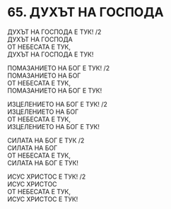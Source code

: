 # 65. ДУХЪТ НА ГОСПОДА  
  
ДУХЪТ НА ГОСПОДА Е ТУК! /2  
ДУХЪТ НА ГОСПОДА  
ОТ НЕБЕСАТА Е ТУК,  
ДУХЪТ НА ГОСПОДА Е ТУК!  
  
ПОМАЗАНИЕТО НА БОГ Е ТУК! /2  
ПОМАЗАНИЕТО НА БОГ  
ОТ НЕБЕСАТА Е ТУК,  
ПОМАЗАНИЕТО НА БОГ Е ТУК!  
  
ИЗЦЕЛЕНИЕТО НА БОГ Е ТУК! /2  
ИЗЦЕЛЕНИЕТО НА БОГ  
ОТ НЕБЕСАТА Е ТУК,  
ИЗЦЕЛЕНИЕТО НА БОГ Е ТУК!  
  
СИЛАТА НА БОГ Е ТУК /2  
СИЛАТА НА БОГ  
ОТ НЕБЕСАТА Е ТУК,  
СИЛАТА НА БОГ Е ТУК!  
  
ИСУС ХРИСТОС Е ТУК! /2  
ИСУС ХРИСТОС  
ОТ НЕБЕСАТА Е ТУК,  
ИСУС ХРИСТОС Е ТУК!  


<DownloadsButton pdf="/pdf/65-duhyt-na-gospoda.pdf" />

<DownloadChordsButton pdf="/chords/65-duhyt-na-gospoda_akord.pdf"/>

